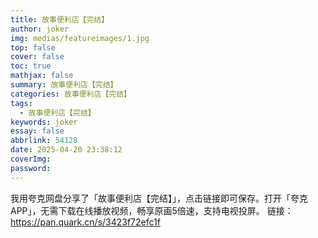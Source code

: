 ```yaml
---
title: 故事便利店【完结】
author: joker
img: medias/featureimages/1.jpg
top: false
cover: false
toc: true
mathjax: false
summary: 故事便利店【完结】
categories: 故事便利店【完结】
tags:
  - 故事便利店【完结】
keywords: joker
essay: false
abbrlink: 54128
date: 2025-04-20 23:38:12
coverImg:
password:
---
```


我用夸克网盘分享了「故事便利店【完结】」，点击链接即可保存。打开「夸克APP」，无需下载在线播放视频，畅享原画5倍速，支持电视投屏。
链接：https://pan.quark.cn/s/3423f72efc1f
